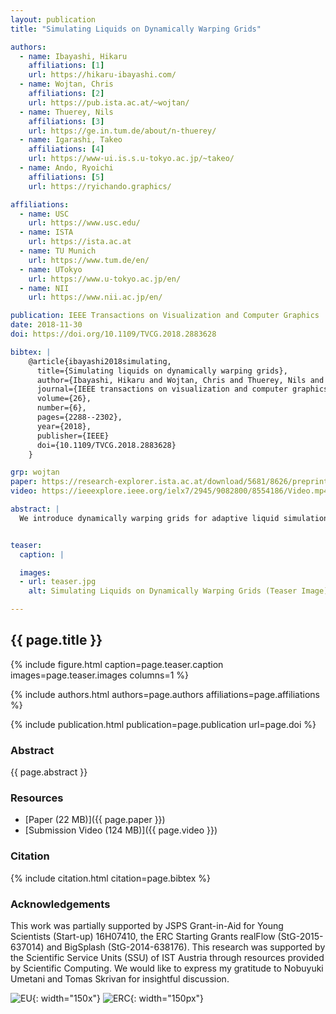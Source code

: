 ```yaml
---
layout: publication
title: "Simulating Liquids on Dynamically Warping Grids"

authors:
  - name: Ibayashi, Hikaru
    affiliations: [1]
    url: https://hikaru-ibayashi.com/
  - name: Wojtan, Chris
    affiliations: [2]
    url: https://pub.ista.ac.at/~wojtan/
  - name: Thuerey, Nils
    affiliations: [3]
    url: https://ge.in.tum.de/about/n-thuerey/
  - name: Igarashi, Takeo
    affiliations: [4]
    url: https://www-ui.is.s.u-tokyo.ac.jp/~takeo/
  - name: Ando, Ryoichi
    affiliations: [5]
    url: https://ryichando.graphics/

affiliations:
  - name: USC
    url: https://www.usc.edu/
  - name: ISTA
    url: https://ista.ac.at
  - name: TU Munich
    url: https://www.tum.de/en/
  - name: UTokyo
    url: https://www.u-tokyo.ac.jp/en/
  - name: NII
    url: https://www.nii.ac.jp/en/

publication: IEEE Transactions on Visualization and Computer Graphics
date: 2018-11-30
doi: https://doi.org/10.1109/TVCG.2018.2883628

bibtex: |
    @article{ibayashi2018simulating,
      title={Simulating liquids on dynamically warping grids},
      author={Ibayashi, Hikaru and Wojtan, Chris and Thuerey, Nils and Igarashi, Takeo and Ando, Ryoichi},
      journal={IEEE transactions on visualization and computer graphics},
      volume={26},
      number={6},
      pages={2288--2302},
      year={2018},
      publisher={IEEE}
      doi={10.1109/TVCG.2018.2883628}
    }

grp: wojtan
paper: https://research-explorer.ista.ac.at/download/5681/8626/preprint.pdf
video: https://ieeexplore.ieee.org/ielx7/2945/9082800/8554186/Video.mp4?arnumber=8554186

abstract: |
  We introduce dynamically warping grids for adaptive liquid simulation. Our primary contributions are a strategy for dynamically deforming regular grids over the course of a simulation and a method for efficiently utilizing these deforming grids for liquid simulation. Prior work has shown that unstructured grids are very effective for adaptive fluid simulations. However, unstructured grids often lead to complicated implementations and a poor cache hit rate due to inconsistent memory access. Regular grids, on the other hand, provide a fast, fixed memory access pattern and straightforward implementation. Our method combines the advantages of both: we leverage the simplicity of regular grids while still achieving practical and controllable spatial adaptivity. We demonstrate that our method enables adaptive simulations that are fast, flexible, and robust to null-space issues. At the same time, our method is simple to implement and takes advantage of existing highly-tuned algorithms.


teaser:
  caption: |

  images:
  - url: teaser.jpg
    alt: Simulating Liquids on Dynamically Warping Grids (Teaser Image)

---
```


## {{ page.title }}

{% include figure.html caption=page.teaser.caption images=page.teaser.images columns=1 %}

{% include authors.html authors=page.authors affiliations=page.affiliations %}

{% include publication.html publication=page.publication url=page.doi %}

### Abstract

{{ page.abstract }}

### Resources

* [Paper (22 MB)]({{ page.paper }})
* [Submission Video (124 MB)]({{ page.video }})

### Citation

{% include citation.html citation=page.bibtex %}

### Acknowledgements
This work was partially supported by JSPS Grant-in-Aid for Young Scientists (Start-up) 16H07410, the ERC Starting Grants realFlow (StG-2015-637014) and BigSplash (StG-2014-638176). This research was supported by the Scientific Service Units (SSU) of IST Austria through resources provided by Scientific Computing. We would like to express my gratitude to Nobuyuki Umetani and Tomas Skrivan for insightful discussion.

![EU](flag_yellow_low.jpg){: width="150x"}
![ERC](LOGO-ERC.jpg){: width="150px"}
